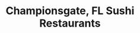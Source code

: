 ---
layout: city
title: Championsgate, FL Sushi Restaurants
permalink: /florida/championsgate/
stateAbbr: FL
stateName: Florida
cityName: Championsgate

---